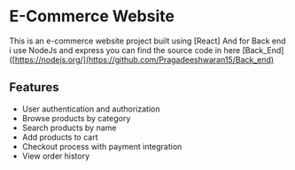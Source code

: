 # E-Commerce Website

This is an e-commerce website project built using [React]
And for Back end i use NodeJs and express 
you can find the source code in here [Back_End]([https://nodejs.org/](https://github.com/Pragadeeshwaran15/Back_end)
## Features

- User authentication and authorization
- Browse products by category
- Search products by name
- Add products to cart
- Checkout process with payment integration
- View order history
